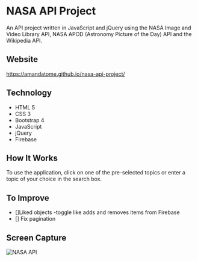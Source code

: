 # NASA API Project
An API project written in JavaScript and jQuery using the NASA Image and Video Library API, NASA APOD (Astronomy Picture of the Day) API and the Wikipedia API.

## Website
https://amandatome.github.io/nasa-api-project/

## Technology
* HTML 5
* CSS 3
* Bootstrap 4
* JavaScript
* jQuery
* Firebase

## How It Works
To use the application, click on one of the pre-selected topics or enter a topic of your choice in the search box.

## To Improve
- []Liked objects -toggle like adds and removes items from Firebase
- [] Fix pagination

## Screen Capture
![NASA API](nasa-api.png)

